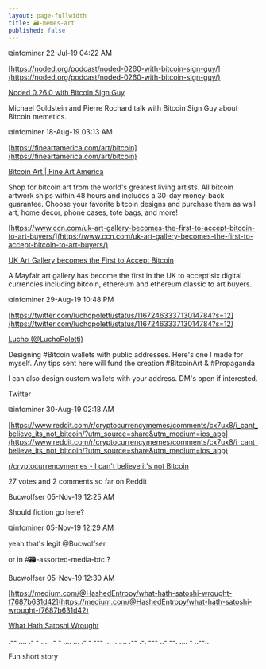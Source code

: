 ```yaml
---
layout: page-fullwidth
title: 🗃-memes-art
published: false
---
```


⧉infominer 22-Jul-19 04:22 AM

[https://noded.org/podcast/noded-0260-with-bitcoin-sign-guy/](https://noded.org/podcast/noded-0260-with-bitcoin-sign-guy/)

[Noded 0.26.0 with Bitcoin Sign Guy](https://noded.org/podcast/noded-0260-with-bitcoin-sign-guy/)

Michael Goldstein and Pierre Rochard talk with Bitcoin Sign Guy about Bitcoin memetics.

⧉infominer 18-Aug-19 03:13 AM

[https://fineartamerica.com/art/bitcoin](https://fineartamerica.com/art/bitcoin)

[Bitcoin Art | Fine Art America](https://fineartamerica.com/art/bitcoin)

Shop for bitcoin art from the world's greatest living artists. All bitcoin artwork ships within 48 hours and includes a 30-day money-back guarantee. Choose your favorite bitcoin designs and purchase them as wall art, home decor, phone cases, tote bags, and more!

[https://www.ccn.com/uk-art-gallery-becomes-the-first-to-accept-bitcoin-to-art-buyers/](https://www.ccn.com/uk-art-gallery-becomes-the-first-to-accept-bitcoin-to-art-buyers/)

[UK Art Gallery becomes the First to Accept Bitcoin](https://www.ccn.com/uk-art-gallery-becomes-the-first-to-accept-bitcoin-to-art-buyers/)

A Mayfair art gallery has become the first in the UK to accept six digital currencies including bitcoin, ethereum and ethereum classic to art buyers.

⧉infominer 29-Aug-19 10:48 PM

[https://twitter.com/luchopoletti/status/1167246333713014784?s=12](https://twitter.com/luchopoletti/status/1167246333713014784?s=12)

[Lucho (@LuchoPoletti)](https://twitter.com/LuchoPoletti)

Designing #Bitcoin wallets with public addresses. Here's one I made for myself. Any tips sent here will fund the creation #BitcoinArt & #Propaganda

I can also design custom wallets with your address. DM's open if interested.

Twitter

⧉infominer 30-Aug-19 02:18 AM

[https://www.reddit.com/r/cryptocurrencymemes/comments/cx7ux8/i_cant_believe_its_not_bitcoin/?utm_source=share&utm_medium=ios_app](https://www.reddit.com/r/cryptocurrencymemes/comments/cx7ux8/i_cant_believe_its_not_bitcoin/?utm_source=share&utm_medium=ios_app)

[r/cryptocurrencymemes - I can't believe it's not Bitcoin](https://www.reddit.com/r/cryptocurrencymemes/comments/cx7ux8/i_cant_believe_its_not_bitcoin/?utm_source=share&utm_medium=ios_app)

27 votes and 2 comments so far on Reddit

Bucwolfser 05-Nov-19 12:25 AM

Should fiction go here?

⧉infominer 05-Nov-19 12:29 AM

yeah that's legit @Bucwolfser

or in #🗃-assorted-media-btc ?

Bucwolfser 05-Nov-19 12:30 AM

[https://medium.com/@HashedEntropy/what-hath-satoshi-wrought-f7687b631d42](https://medium.com/@HashedEntropy/what-hath-satoshi-wrought-f7687b631d42)

[What Hath Satoshi Wrought](https://medium.com/@HashedEntropy/what-hath-satoshi-wrought-f7687b631d42)

.-- .... .- - .... .- - .... ... .- - --- ... .... .. .-- .-. --- ..- --. .... - ..--..

Fun short story
